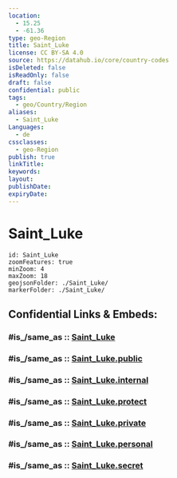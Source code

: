 ```yaml
---
location:
  - 15.25
  - -61.36
type: geo-Region
title: Saint_Luke
license: CC BY-SA 4.0
source: https://datahub.io/core/country-codes
isDeleted: false
isReadOnly: false
draft: false
confidential: public
tags:
  - geo/Country/Region
aliases:
  - Saint_Luke
Languages:
  - de
cssclasses:
  - geo-Region
publish: true
linkTitle:
keywords:
layout:
publishDate:
expiryDate:
---
```


# Saint_Luke

```leaflet
id: Saint_Luke
zoomFeatures: true 
minZoom: 4 
maxZoom: 18
geojsonFolder: ./Saint_Luke/
markerFolder: ./Saint_Luke/
```


## Confidential Links & Embeds: 

### #is_/same_as :: [Saint_Luke](/_Standards/Earth/Continent/America~Caribbean/Dominica/parishes~Dominica/Saint_Luke.md) 

### #is_/same_as :: [Saint_Luke.public](/_public/Earth/Continent/America~Caribbean/Dominica/parishes~Dominica/Saint_Luke.public.md) 

### #is_/same_as :: [Saint_Luke.internal](/_internal/Earth/Continent/America~Caribbean/Dominica/parishes~Dominica/Saint_Luke.internal.md) 

### #is_/same_as :: [Saint_Luke.protect](/_protect/Earth/Continent/America~Caribbean/Dominica/parishes~Dominica/Saint_Luke.protect.md) 

### #is_/same_as :: [Saint_Luke.private](/_private/Earth/Continent/America~Caribbean/Dominica/parishes~Dominica/Saint_Luke.private.md) 

### #is_/same_as :: [Saint_Luke.personal](/_personal/Earth/Continent/America~Caribbean/Dominica/parishes~Dominica/Saint_Luke.personal.md) 

### #is_/same_as :: [Saint_Luke.secret](/_secret/Earth/Continent/America~Caribbean/Dominica/parishes~Dominica/Saint_Luke.secret.md)

